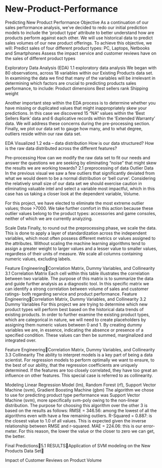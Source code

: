 # New-Product-Performance
Predicting New Product Performance
Objective
As a continuation of our sales performance analysis, we’ve decided to redo our initial prediction models to include the ‘product type’ attribute to better understand how are products perform against each other. 
We will use historical data to predict sales volumes of our new product offerings. 
To achieve this objective, we will:
Predict sales of four different product types: PC, Laptops, Netbooks and Smartphones
Assess the impact service and customer reviews have on the sales of different product types


Exploratory Data Analysis (EDA)
1.1 exploratory data analysis
We began with 80 observations, across 18 variables within our Existing Products data set. In examining the data we find that many of the variables will be irrelevant in determining which factors are crucial to predicting products sales performance, to include:
 Product dimensions 
 Best sellers rank
 Shipping weight

Another important step within the EDA process is to determine whether you have missing or duplicated values that might inappropriately skew your predictions. In this case we discovered 15 “NA” values within the ‘Best Sellers Rank’ data and 6 duplicative records within the ‘Extended Warranty’ data. We will address these concerns during the pre-processing section. 
Finally, we plot our data set to gauge how many, and to what degree, outliers reside within our raw data set. 

EDA Visualized
1.2 eda – data distribution
How is our data structured? How is the raw data distributed across the different features?

Pre-processing
How can we modify the raw data set to fit our needs and answer the questions we are seeking by eliminating “noise” that might skew the results we are working towards?
2.1 preprocessing of data 
Outlier Data
In the previous visual we saw a few outliers that significantly deviated from what we would deem to be a normal distribution or ‘bell curve’. Considering the relatively small size of our data set we should exercise caution in eliminating valuable intel and select a variable most impactful, which in this case has us taking a closer look at the dependent variable, Volume. 


For this project, we have elected to eliminate the most extreme outlier values; those >7000. We take further comfort in this action because these outlier values belong to the product types: accessories and game consoles, neither of which we are currently analyzing.

Scale Data
Finally, to round out the preprocessing phase, we scale the data. This is done to apply a layer of standardization across the independent variables, which most often possess different metrics or values assigned to the attributes. Without scaling the machine learning algorithms tend to assign a greater weight to larger values and a lesser value to smaller values, regardless of their units of measure. We scale all columns containing numeric values, excluding labels.

Feature EngineeringCorrelation Matrix, Dummy Variables, and Collinearity 
3.1 Correlation Matrix
Each cell within this table illustrates the correlation between two variable. The purpose of this matrix is to summarize the data and guide further analysis as a diagnostic tool.
In this specific matrix we can identify a strong correlation between volume of sales and customer ratings- both regarding service and product performance.
Feature EngineeringCorrelation Matrix, Dummy Variables, and Collinearity 
3.2 Dummy Variables
For this project we are trying to determine which new product types will perform best based on the historical data trends of existing products. In order to further examine the existing product types, which are categorical in nature, we will need to create placeholders by assigning them numeric values between 0 and 1. By creating dummy variables we are, in essence, indicating the absence or presence of a specified condition. These values can then be summed, marginalized and integrated over. 

Feature EngineeringCorrelation Matrix, Dummy Variables, and Collinearity 
3.3 Collinearity
The ability to interpret models is a key part of being a data scientist.
For regression models to perform optimally we want to ensure, to the best of our ability, that the regression coefficients are uniquely determined. If the features are too closely correlated, they have too great an influence on other features. This special case is referred to as collinearity.

Modeling
Linear Regression Model (lm), Random Forest (rf), Support Vector Machine (svm), Gradient Boosting Machine (gbm)
The algorithm we chose to use for predicting product type performance was Support Vector Machine (svm), more specifically svm-poly owing to the non-linear distribution. The purpose for choosing this algorithm over the other 3 is based on the results as follows:
RMSE = 346.56: among the lowest of all the algorithms even with have a few remaining outliers.
R-Squared = 0.887: is the closest value to 1.0 of all values. This is expected given the inverse relationship between RMSE and r-squared.
MAE = 224.06: this is our error-meter. For this reason, the lower the value or the closer to zero we can get, the better.

Final Predictions5.1 RESULTSApplication of SVM modeling on the New Products Data Set

Impact of Customer Reviews on Product Volume






